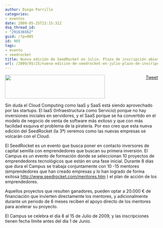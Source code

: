 ```yaml
---
author: Diego Parrilla
categories:
- eventos
date: 2009-05-25T22:15:31Z
dsq_thread_id:
- "291636562"
guid: /?p=905
id: 905
tags:
- evento
- seedrocket
title: Nueva edición de SeedRocket en Julio. Plazo de inscripción abierto.
url: /2009/05/25/nueva-edicion-de-seedrocket-en-julio-plazo-de-inscripcion-abierto/
---
```


<div style="float: right; margin-left: 10px;">
  <a href="https://twitter.com/share" class="twitter-share-button" data-via="nubeblog" data-hashtags="evento,seedrocket" data-count="vertical" data-url="/2009/05/25/nueva-edicion-de-seedrocket-en-julio-plazo-de-inscripcion-abierto/">Tweet</a>
</div>

<img class="aligncenter" title="SeedRocket logo" src="http://seedrocket.com/plantillas/img/329x78_logotipo_seedrocket.gif" alt="" width="329" height="78" />

Sin duda el Cloud Computing como IaaS y SaaS está siendo aprovechado por las startups. El IaaS (Infraestructura como Servicio) porque no hay inversiones iniciales en servidores, y el SaaS porque se ha convertido en el modelo de negocio de venta de software más exitoso y que con más facilidad esquiva el problema de la piratería. Por eso creo que esta nueva edición del SeedRocket (la 3ª) veremos como las nuevas empresas se volcarán con el Cloud.

El SeedRocket es un evento que busca poner en contacto inversores de capital semilla con emprendedores que buscan su primera inversión. El Campus es un evento de formación donde se seleccionan 10 proyectos de emprendedores tecnológicos que están en una fase inicial. Durante 8 días que dura el Campus se trabaja conjuntamente con 10 -15 mentores (emprendedores que han creado empresas y lo han logrado de forma exitosa <a href="http://www.seedrocket.com/mentores.htm" target="_blank">http://www.seedrocket.com/mentores.htm</a> ) el plan de acción de los emprendedores.

Aquellos proyectos que resulten ganadores, pueden optar a 20.000 € de financiación que invierten directamente los mentores, y adicionalmente durante un periodo de 6 meses reciben el apoyo directo de los mentores para acelerar su proyecto.

El Campus se celebra el día 8 al 15 de Julio de 2009, y las inscripciones tienen fecha límite antes del día 1 de Junio.

<span style="color: #888888;"><br /> </span>
